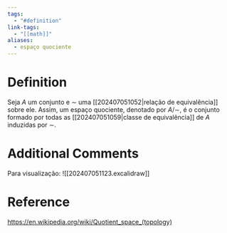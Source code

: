 ```yaml
---
tags:
  - "#definition"
link-tags:
  - "[[math]]"
aliases:
  - espaço quociente
---
```

# Definition 
Seja $A$ um conjunto e $\sim$ uma [[202407051052|relação de equivalência]] sobre ele. Assim, um espaço quociente, denotado por $A /\sim$, é o conjunto formado por todas as [[202407051059|classe de equivalência]] de $A$ induzidas por $\sim$.

# Additional Comments
Para visualização:
![[202407051123.excalidraw]]

# Reference
https://en.wikipedia.org/wiki/Quotient_space_(topology)



